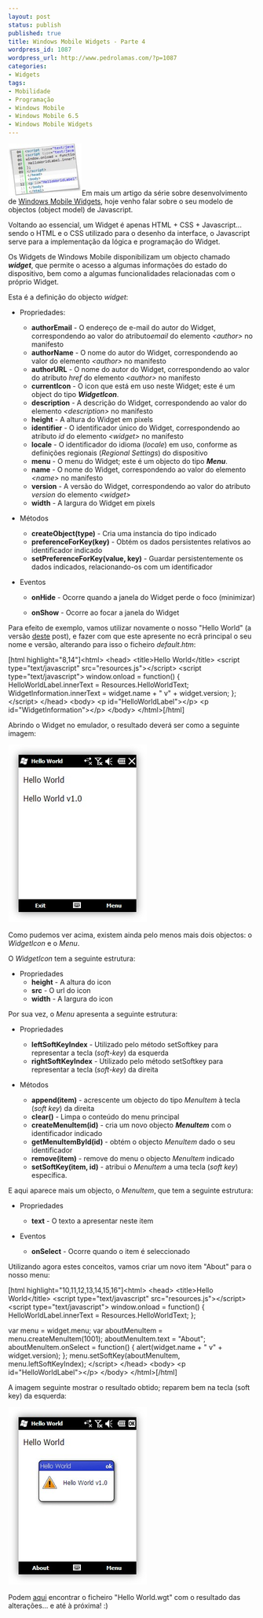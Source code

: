 ```yaml
---
layout: post
status: publish
published: true
title: Windows Mobile Widgets - Parte 4
wordpress_id: 1087
wordpress_url: http://www.pedrolamas.com/?p=1087
categories:
- Widgets
tags:
- Mobilidade
- Programação
- Windows Mobile
- Windows Mobile 6.5
- Windows Mobile Widgets
---
```

![Windows Mobile Widgets Part 3](wp-content/uploads/2009/11/Windows-Mobile-Widgets-Part-3.jpg "Windows Mobile Widgets Part 3")Em mais um artigo da série sobre desenvolvimento de [Windows Mobile Widgets](tag/windows-mobile-widgets/), hoje venho falar sobre o seu modelo de objectos (object model) de Javascript.

Voltando ao essencial, um Widget é apenas HTML + CSS + Javascript... sendo o HTML e o CSS utilizado para o desenho da interface, o Javascript serve para a implementação da lógica e programação do Widget.

Os Widgets de Windows Mobile disponibilizam um objecto chamado ***widget***, que permite o acesso a algumas informações do estado do dispositivo, bem como a algumas funcionalidades relacionadas com o próprio Widget.

Esta é a definição do objecto *widget*:

-   Propriedades:
    -   **authorEmail** - O endereço de e-mail do autor do Widget, correspondendo ao valor do atributo*email* do elemento *\<author\>* no manifesto
    -   **authorName** - O nome do autor do Widget, correspondendo ao valor do elemento *\<author\>* no manifesto
    -   **authorURL** - O nome do autor do Widget, correspondendo ao valor do atributo *href* do elemento *\<author\>* no manifesto
    -   **currentIcon** - O icon que está em uso neste Widget; este é um object do tipo ***WidgetIcon***.
    -   **description** - A descrição do Widget, correspondendo ao valor do elemento *\<description\>* no manifesto
    -   **height** - A altura do Widget em pixels
    -   **identifier** - O identificador único do Widget, correspondendo ao atributo *id* do elemento *\<widget\>* no manifesto
    -   **locale** - O identificador do idioma (*locale*) em uso, conforme as definições regionais (*Regional Settings*) do dispositivo
    -   **menu** - O menu do Widget; este é um objecto do tipo ***Menu***.
    -   **name** - O nome do Widget, correspondendo ao valor do elemento *\<name\>* no manifesto
    -   **version** - A versão do Widget, correspondendo ao valor do atributo *version* do elemento *\<widget\>*
    -   **width** - A largura do Widget em pixels

-   Métodos
    -   **createObject(type)** - Cria uma instancia do tipo indicado
    -   **preferenceForKey(key)** - Obtém os dados persistentes relativos ao identificador indicado
    -   **setPreferenceForKey(value, key)** - Guardar persistentemente os dados indicados, relacionando-os com um identificador

-   Eventos
    -   **onHide** - Ocorre quando a janela do Widget perde o foco (minimizar)

    -   **onShow** - Ocorre ao focar a janela do Widget

Para efeito de exemplo, vamos utilizar novamente o nosso "Hello World" (a versão [deste](2009/08/21/windows-mobile-widgets-parte-2/) post), e fazer com que este apresente no ecrã principal o seu nome e versão, alterando para isso o ficheiro *default.htm*:

[html highlight="8,14"]\<html\> \<head\> \<title\>Hello World\</title\> \<script type="text/javascript" src="resources.js"\>\</script\> \<script type="text/javascript"\> window.onload = function() { HelloWorldLabel.innerText = Resources.HelloWorldText; WidgetInformation.innerText = widget.name + " v" + widget.version; }; \</script\> \</head\> \<body\> \<p id="HelloWorldLabel"\>\</p\> \<p id="WidgetInformation"\>\</p\> \</body\> \</html\>[/html]

Abrindo o Widget no emulador, o resultado deverá ser como a seguinte imagem:

![Hello World Widget with identification](wp-content/uploads/2009/11/Hello-World-Widget-with-identification.jpg "Hello World Widget with identification")

Como pudemos ver acima, existem ainda pelo menos mais dois objectos: o *WidgetIcon* e o *Menu*.

O *WidgetIcon* tem a seguinte estrutura:

-   Propriedades
    -   **height** - A altura do icon
    -   **src** - O url do icon
    -   **width** - A largura do icon

Por sua vez, o *Menu* apresenta a seguinte estrutura:

-   Propriedades
    -   **leftSoftKeyIndex** - Utilizado pelo método setSoftkey para representar a tecla (*soft-key*) da esquerda
    -   **rightSoftKeyIndex** - Utilizado pelo método setSoftkey para representar a tecla (*soft-key*) da direita

-   Métodos
    -   **append(item)** - acrescente um objecto do tipo *MenuItem* à tecla (*soft key*) da direita
    -   **clear()** - Limpa o conteúdo do menu principal
    -   **createMenuItem(id)** - cria um novo objecto ***MenuItem*** com o identificador indicado
    -   **getMenuItemById(id)** - obtém o objecto *MenuItem* dado o seu identificador
    -   **remove(item)** - remove do menu o objecto *MenuItem* indicado
    -   **setSoftKey(item, id)** - atribui o *MenuItem* a uma tecla (*soft key*) específica.

E aqui aparece mais um objecto, o *MenuItem*, que tem a seguinte estrutura:

-   Propriedades
    -   **text** - O texto a apresentar neste item

-   Eventos
    -   **onSelect** - Ocorre quando o item é seleccionado

Utilizando agora estes conceitos, vamos criar um novo item "About" para o nosso menu:

[html highlight="10,11,12,13,14,15,16"]\<html\> \<head\> \<title\>Hello World\</title\> \<script type="text/javascript" src="resources.js"\>\</script\> \<script type="text/javascript"\> window.onload = function() { HelloWorldLabel.innerText = Resources.HelloWorldText; };

var menu = widget.menu; var aboutMenuItem = menu.createMenuItem(1001); aboutMenuItem.text = "About"; aboutMenuItem.onSelect = function() { alert(widget.name + " v" + widget.version); }; menu.setSoftKey(aboutMenuItem, menu.leftSoftKeyIndex); \</script\> \</head\> \<body\> \<p id="HelloWorldLabel"\>\</p\> \</body\> \</html\>[/html]

A imagem seguinte mostrar o resultado obtido; reparem bem na tecla (soft key) da esquerda:

![Hello World Widget custom Menu](wp-content/uploads/2009/11/Hello-World-Widget-custom-Menu.jpg "Hello World Widget custom Menu")

Podem [aqui](2009/11/13/windows-mobile-widgets-parte-4/hello-world-2/) encontrar o ficheiro "Hello World.wgt" com o resultado das alterações... e até à próxima! :)
